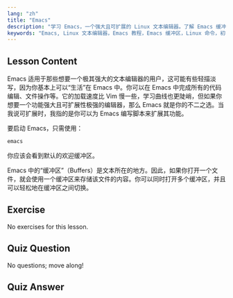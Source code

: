```yaml
---
lang: "zh"
title: "Emacs"
description: "学习 Emacs，一个强大且可扩展的 Linux 文本编辑器。了解 Emacs 缓冲区和基本用法。立即开始你的 Emacs 之旅！"
keywords: "Emacs, Linux 文本编辑器，Emacs 教程，Emacs 缓冲区，Linux 命令，初学者，指南"
---
```


## Lesson Content

Emacs 适用于那些想要一个极其强大的文本编辑器的用户，这可能有些轻描淡写，因为你基本上可以“生活”在 Emacs 中。你可以在 Emacs 中完成所有的代码编辑、文件操作等。它的加载速度比 Vim 慢一些，学习曲线也更陡峭，但如果你想要一个功能强大且可扩展性极强的编辑器，那么 Emacs 就是你的不二之选。当我说可扩展时，我指的是你可以为 Emacs 编写脚本来扩展其功能。

要启动 Emacs，只需使用：

```bash
emacs
```

你应该会看到默认的欢迎缓冲区。

Emacs 中的“缓冲区”（Buffers）是文本所在的地方。因此，如果你打开一个文件，就会使用一个缓冲区来存储该文件的内容。你可以同时打开多个缓冲区，并且可以轻松地在缓冲区之间切换。

## Exercise

No exercises for this lesson.

## Quiz Question

No questions; move along!

## Quiz Answer
